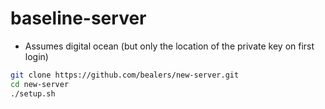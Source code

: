 # baseline-server

- Assumes digital ocean (but only the location of the private key on first login)

```bash
git clone https://github.com/bealers/new-server.git
cd new-server
./setup.sh
```
